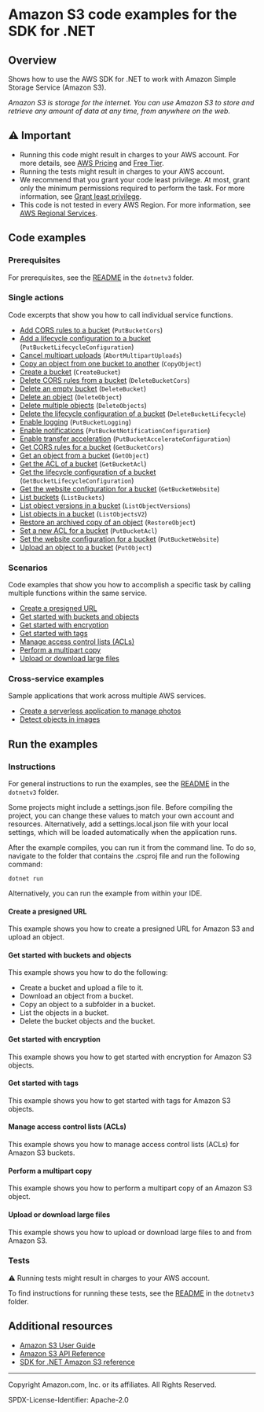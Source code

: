 # Amazon S3 code examples for the SDK for .NET

## Overview

Shows how to use the AWS SDK for .NET to work with Amazon Simple Storage Service (Amazon S3).

<!--custom.overview.start-->
<!--custom.overview.end-->

_Amazon S3 is storage for the internet. You can use Amazon S3 to store and retrieve any amount of data at any time, from anywhere on the web._

## ⚠ Important

* Running this code might result in charges to your AWS account. For more details, see [AWS Pricing](https://aws.amazon.com/pricing/) and [Free Tier](https://aws.amazon.com/free/).
* Running the tests might result in charges to your AWS account.
* We recommend that you grant your code least privilege. At most, grant only the minimum permissions required to perform the task. For more information, see [Grant least privilege](https://docs.aws.amazon.com/IAM/latest/UserGuide/best-practices.html#grant-least-privilege).
* This code is not tested in every AWS Region. For more information, see [AWS Regional Services](https://aws.amazon.com/about-aws/global-infrastructure/regional-product-services).

<!--custom.important.start-->
<!--custom.important.end-->

## Code examples

### Prerequisites

For prerequisites, see the [README](../README.md#Prerequisites) in the `dotnetv3` folder.


<!--custom.prerequisites.start-->
<!--custom.prerequisites.end-->

### Single actions

Code excerpts that show you how to call individual service functions.

- [Add CORS rules to a bucket](s3CORSExample/S3CORS.cs#L105) (`PutBucketCors`)
- [Add a lifecycle configuration to a bucket](LifecycleExample/Lifecycle.cs#L146) (`PutBucketLifecycleConfiguration`)
- [Cancel multipart uploads](AbortMPUExample/AbortMPU.cs#L12) (`AbortMultipartUploads`)
- [Copy an object from one bucket to another](CopyObjectExample/CopyObject.cs#L11) (`CopyObject`)
- [Create a bucket](S3_Basics/S3Bucket.cs#L12) (`CreateBucket`)
- [Delete CORS rules from a bucket](s3CORSExample/S3CORS.cs#L148) (`DeleteBucketCors`)
- [Delete an empty bucket](S3_Basics/S3Bucket.cs#L266) (`DeleteBucket`)
- [Delete an object](non-versioned-examples/DeleteObjectExample/DeleteObject.cs#L11) (`DeleteObject`)
- [Delete multiple objects](S3_Basics/S3Bucket.cs#L221) (`DeleteObjects`)
- [Delete the lifecycle configuration of a bucket](LifecycleExample/Lifecycle.cs#L193) (`DeleteBucketLifecycle`)
- [Enable logging](ServerAccessLoggingExample/ServerAccessLogging.cs#L15) (`PutBucketLogging`)
- [Enable notifications](EnableNotificationsExample/EnableNotifications.cs#L11) (`PutBucketNotificationConfiguration`)
- [Enable transfer acceleration](TransferAccelerationExample/TransferAcceleration.cs#L13) (`PutBucketAccelerateConfiguration`)
- [Get CORS rules for a bucket](s3CORSExample/S3CORS.cs#L126) (`GetBucketCors`)
- [Get an object from a bucket](S3_Basics/S3Bucket.cs#L85) (`GetObject`)
- [Get the ACL of a bucket](BucketACLExample/BucketACL.cs#L76) (`GetBucketAcl`)
- [Get the lifecycle configuration of a bucket](LifecycleExample/Lifecycle.cs#L170) (`GetBucketLifecycleConfiguration`)
- [Get the website configuration for a bucket](WebsiteConfigExample/WebsiteConfig.cs#L73) (`GetBucketWebsite`)
- [List buckets](ListBucketsExample/ListBuckets.cs#L4) (`ListBuckets`)
- [List object versions in a bucket](versioned-examples/ListObjectVersionsExample/ListObjectVersions.cs#L11) (`ListObjectVersions`)
- [List objects in a bucket](S3_Basics/S3Bucket.cs#L171) (`ListObjectsV2`)
- [Restore an archived copy of an object](RestoreArchivedObjectExample/RestoreArchivedObject.cs#L11) (`RestoreObject`)
- [Set a new ACL for a bucket](BucketACLExample/BucketACL.cs#L38) (`PutBucketAcl`)
- [Set the website configuration for a bucket](WebsiteConfigExample/WebsiteConfig.cs#L58) (`PutBucketWebsite`)
- [Upload an object to a bucket](S3_Basics/S3Bucket.cs#L43) (`PutObject`)

### Scenarios

Code examples that show you how to accomplish a specific task by calling multiple
functions within the same service.

- [Create a presigned URL](GenPresignedURLExample/GenPresignedUrl.cs)
- [Get started with buckets and objects](S3_Basics/S3_Basics.cs)
- [Get started with encryption](SSEClientEncryptionExample/SSEClientEncryption.cs)
- [Get started with tags](ObjectTagExample/ObjectTag.cs)
- [Manage access control lists (ACLs)](ManageACLsExample/ManageACLs.cs)
- [Perform a multipart copy](MPUapiCopyObjExample/MPUapiCopyObj.cs)
- [Upload or download large files](scenarios/TransferUtilityBasics/TransferUtilityBasics/TransferBasics.cs)

### Cross-service examples

Sample applications that work across multiple AWS services.

- [Create a serverless application to manage photos](../cross-service/PhotoAssetManager)
- [Detect objects in images](../cross-service/PhotoAnalyzerApp)


<!--custom.examples.start-->
<!--custom.examples.end-->

## Run the examples

### Instructions

For general instructions to run the examples, see the
[README](../README.md#building-and-running-the-code-examples) in the `dotnetv3` folder.

Some projects might include a settings.json file. Before compiling the project,
you can change these values to match your own account and resources. Alternatively,
add a settings.local.json file with your local settings, which will be loaded automatically
when the application runs.

After the example compiles, you can run it from the command line. To do so, navigate to
the folder that contains the .csproj file and run the following command:

```
dotnet run
```

Alternatively, you can run the example from within your IDE.


<!--custom.instructions.start-->
<!--custom.instructions.end-->



#### Create a presigned URL

This example shows you how to create a presigned URL for Amazon S3 and upload an object.


<!--custom.scenario_prereqs.s3_Scenario_PresignedUrl.start-->
<!--custom.scenario_prereqs.s3_Scenario_PresignedUrl.end-->


<!--custom.scenarios.s3_Scenario_PresignedUrl.start-->
<!--custom.scenarios.s3_Scenario_PresignedUrl.end-->

#### Get started with buckets and objects

This example shows you how to do the following:

- Create a bucket and upload a file to it.
- Download an object from a bucket.
- Copy an object to a subfolder in a bucket.
- List the objects in a bucket.
- Delete the bucket objects and the bucket.

<!--custom.scenario_prereqs.s3_Scenario_GettingStarted.start-->
<!--custom.scenario_prereqs.s3_Scenario_GettingStarted.end-->


<!--custom.scenarios.s3_Scenario_GettingStarted.start-->
<!--custom.scenarios.s3_Scenario_GettingStarted.end-->

#### Get started with encryption

This example shows you how to get started with encryption for Amazon S3 objects.


<!--custom.scenario_prereqs.s3_Encryption.start-->
<!--custom.scenario_prereqs.s3_Encryption.end-->


<!--custom.scenarios.s3_Encryption.start-->
<!--custom.scenarios.s3_Encryption.end-->

#### Get started with tags

This example shows you how to get started with tags for Amazon S3 objects.


<!--custom.scenario_prereqs.s3_Scenario_Tagging.start-->
<!--custom.scenario_prereqs.s3_Scenario_Tagging.end-->


<!--custom.scenarios.s3_Scenario_Tagging.start-->
<!--custom.scenarios.s3_Scenario_Tagging.end-->

#### Manage access control lists (ACLs)

This example shows you how to manage access control lists (ACLs) for Amazon S3 buckets.


<!--custom.scenario_prereqs.s3_Scenario_ManageACLs.start-->
<!--custom.scenario_prereqs.s3_Scenario_ManageACLs.end-->


<!--custom.scenarios.s3_Scenario_ManageACLs.start-->
<!--custom.scenarios.s3_Scenario_ManageACLs.end-->

#### Perform a multipart copy

This example shows you how to perform a multipart copy of an Amazon S3 object.


<!--custom.scenario_prereqs.s3_MultipartCopy.start-->
<!--custom.scenario_prereqs.s3_MultipartCopy.end-->


<!--custom.scenarios.s3_MultipartCopy.start-->
<!--custom.scenarios.s3_MultipartCopy.end-->

#### Upload or download large files

This example shows you how to upload or download large files to and from Amazon S3.


<!--custom.scenario_prereqs.s3_Scenario_UsingLargeFiles.start-->
<!--custom.scenario_prereqs.s3_Scenario_UsingLargeFiles.end-->


<!--custom.scenarios.s3_Scenario_UsingLargeFiles.start-->
<!--custom.scenarios.s3_Scenario_UsingLargeFiles.end-->

### Tests

⚠ Running tests might result in charges to your AWS account.


To find instructions for running these tests, see the [README](../README.md#Tests)
in the `dotnetv3` folder.



<!--custom.tests.start-->
<!--custom.tests.end-->

## Additional resources

- [Amazon S3 User Guide](https://docs.aws.amazon.com/AmazonS3/latest/userguide/Welcome.html)
- [Amazon S3 API Reference](https://docs.aws.amazon.com/AmazonS3/latest/API/Welcome.html)
- [SDK for .NET Amazon S3 reference](https://docs.aws.amazon.com/sdkfornet/v3/apidocs/items/S3/NS3.html)

<!--custom.resources.start-->
<!--custom.resources.end-->

---

Copyright Amazon.com, Inc. or its affiliates. All Rights Reserved.

SPDX-License-Identifier: Apache-2.0